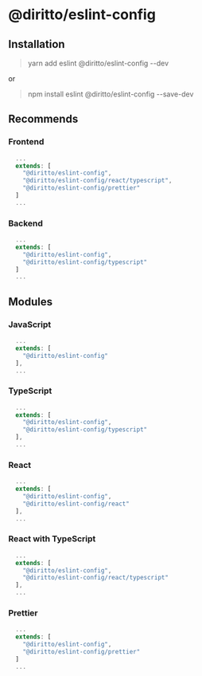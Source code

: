 # @diritto/eslint-config

## Installation
> yarn add eslint @diritto/eslint-config --dev

or

> npm install eslint @diritto/eslint-config --save-dev

## Recommends

### Frontend
```js
  ...
  extends: [
    "@diritto/eslint-config",
    "@diritto/eslint-config/react/typescript",
    "@diritto/eslint-config/prettier"
  ]
  ...
```

### Backend
```js
  ...
  extends: [
    "@diritto/eslint-config",
    "@diritto/eslint-config/typescript"
  ]
  ...
```

## Modules

### JavaScript
```js
  ...
  extends: [
    "@diritto/eslint-config"
  ],
  ...
```

### TypeScript
```js
  ...
  extends: [
    "@diritto/eslint-config",
    "@diritto/eslint-config/typescript"
  ],
  ...
```

### React
```js
  ...
  extends: [
    "@diritto/eslint-config",
    "@diritto/eslint-config/react"
  ],
  ...
```

### React with TypeScript
```js
  ...
  extends: [
    "@diritto/eslint-config",
    "@diritto/eslint-config/react/typescript"
  ],
  ...
```

### Prettier
```js
  ...
  extends: [
    "@diritto/eslint-config",
    "@diritto/eslint-config/prettier"
  ]
  ...
```
